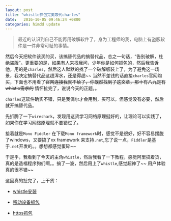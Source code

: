 ```yaml
---
layout: post
title: "whistle抓包完美取代charles"
date:   2016-10-05 09:46:24 +0800
categories: himdd update
---
```


>最近的认识到自己不能再用破解软件了，身为工程师的我，电脑上有盗版软件是一件非常可耻的事情。

然后今天把软件该买的买，该搞替代品的搞替代品，总之一句话，“告别破解，杜绝盗版”。更重要的是，如果有人来找我问，少年你是如何抓包的，然后我告诉他，用的是`charles`，然后这人默默的找了一个破解版装上了，为了避免这一场景，我决定搞替代品这趟浑水，还是得趟~~ 当然不差钱的话直接`charles`官网购买，下面也不用看了~~官网连接我就不给了，你既然找到了这文章，那十有八九是有whistle需求的~~ 情怀扯完了，说说今天的正题。。

`charles`这软件确实不错，只是我偶尔才会用到，买可以，但感觉没有必要，然后就开搞替代品。

先折腾了一下`wireshark`，发现用这货学习网络原理挺好的，让理论可以实践了，如果你在学习网络原理就不要错过了。

接着就是`Mono Fiddler` 在下载`Mono framework`时，感觉不是很好，好不容易摆脱了windows，又要搞了xx framework 来支持`.net`,忘了说一点，`Fiddler`是基于`.net`开发的。。想想都感觉蛋碎~~

于是乎，我看到了今天的主角`whistle`，然后我看了一下教程，感觉阿里搞着货，真的是造福程序狗们啊。。搞了一波，然后用上了`whistle`,感觉超神了~~ 用户体验真的很不错~~

这回真的扯完了，上干货：

- [whistle安装](https://whistle.gitbooks.io/help/content/install.html)

- [移动设备抓包](https://whistle.gitbooks.io/help/content/webui/online.html)

- [https抓包](https://whistle.gitbooks.io/help/content/webui/https.html)

